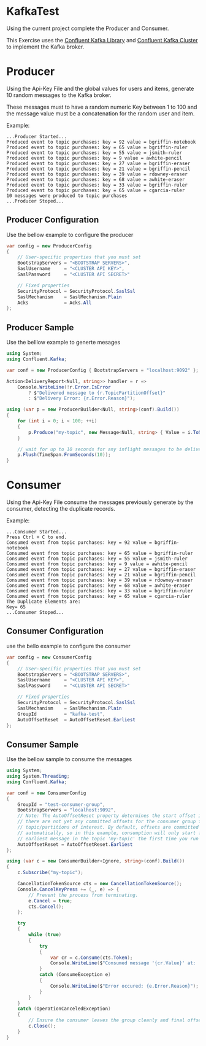 # KafkaTest
Using the current project complete the Producer and Consumer.

This Exercise uses the [Confluent Kafka Library](https://github.com/confluentinc/confluent-kafka-dotnet/) and [Confluent Kafka Cluster](https://www.confluent.io/) to implement the Kafka broker.


# Producer
Using the Api-Key File and the global values for users and items, generate 10 random messages to the Kafka broker.

These messages must to have a random numeric Key between 1 to 100 and the message value must be a concatenation for the random user and item.

Example:

```code
...Producer Started...
Produced event to topic purchases: key = 92 value = bgriffin-notebook
Produced event to topic purchases: key = 65 value = bgriffin-ruler
Produced event to topic purchases: key = 55 value = jsmith-ruler
Produced event to topic purchases: key = 9 value = awhite-pencil
Produced event to topic purchases: key = 27 value = bgriffin-eraser
Produced event to topic purchases: key = 21 value = bgriffin-pencil
Produced event to topic purchases: key = 39 value = rdowney-eraser
Produced event to topic purchases: key = 68 value = awhite-eraser
Produced event to topic purchases: key = 33 value = bgriffin-ruler
Produced event to topic purchases: key = 65 value = cgarcia-ruler
10 messages were produced to topic purchases
...Producer Stoped...
```

## Producer Configuration
Use the bellow example to configure the producer

```csharp
var config = new ProducerConfig
{
    // User-specific properties that you must set
    BootstrapServers = "<BOOTSTRAP SERVERS>",
    SaslUsername     = "<CLUSTER API KEY>",
    SaslPassword     = "<CLUSTER API SECRET>"

    // Fixed properties
    SecurityProtocol = SecurityProtocol.SaslSsl
    SaslMechanism    = SaslMechanism.Plain
    Acks             = Acks.All
};
```
## Producer Sample
Use the belllow example to generte mesages
```csharp
using System;
using Confluent.Kafka;

var conf = new ProducerConfig { BootstrapServers = "localhost:9092" };

Action<DeliveryReport<Null, string>> handler = r =>
    Console.WriteLine(!r.Error.IsError
        ? $"Delivered message to {r.TopicPartitionOffset}"
        : $"Delivery Error: {r.Error.Reason}");

using (var p = new ProducerBuilder<Null, string>(conf).Build())
{
    for (int i = 0; i < 100; ++i)
    {
        p.Produce("my-topic", new Message<Null, string> { Value = i.ToString() }, handler);
    }

    // wait for up to 10 seconds for any inflight messages to be delivered.
    p.Flush(TimeSpan.FromSeconds(10));
}
```

# Consumer
Using the Api-Key File consume the messages previously generate by the consumer, detecting the duplicate records.

Example:

```code
...Consumer Started...
Press Ctrl + C to end.
Consumed event from topic purchases: key = 92 value = bgriffin-notebook
Consumed event from topic purchases: key = 65 value = bgriffin-ruler
Consumed event from topic purchases: key = 55 value = jsmith-ruler
Consumed event from topic purchases: key = 9 value = awhite-pencil
Consumed event from topic purchases: key = 27 value = bgriffin-eraser
Consumed event from topic purchases: key = 21 value = bgriffin-pencil
Consumed event from topic purchases: key = 39 value = rdowney-eraser
Consumed event from topic purchases: key = 68 value = awhite-eraser
Consumed event from topic purchases: key = 33 value = bgriffin-ruler
Consumed event from topic purchases: key = 65 value = cgarcia-ruler
The Duplicate Elements are:
Key= 65
...Consumer Stoped...
```

## Consumer Configuration
use the bello example to configure the consumer

```csharp
var config = new ConsumerConfig
{
    // User-specific properties that you must set
    BootstrapServers = "<BOOTSTRAP SERVERS>",
    SaslUsername     = "<CLUSTER API KEY>",
    SaslPassword     = "<CLUSTER API SECRET>"

    // Fixed properties
    SecurityProtocol = SecurityProtocol.SaslSsl
    SaslMechanism    = SaslMechanism.Plain
    GroupId          = "kafka-test",
    AutoOffsetReset  = AutoOffsetReset.Earliest
};
```

## Consumer Sample
Use the bellow sample to consume the messages

```csharp
using System;
using System.Threading;
using Confluent.Kafka;

var conf = new ConsumerConfig
{
    GroupId = "test-consumer-group",
    BootstrapServers = "localhost:9092",
    // Note: The AutoOffsetReset property determines the start offset in the event
    // there are not yet any committed offsets for the consumer group for the
    // topic/partitions of interest. By default, offsets are committed
    // automatically, so in this example, consumption will only start from the
    // earliest message in the topic 'my-topic' the first time you run the program.
    AutoOffsetReset = AutoOffsetReset.Earliest
};

using (var c = new ConsumerBuilder<Ignore, string>(conf).Build())
{
    c.Subscribe("my-topic");

    CancellationTokenSource cts = new CancellationTokenSource();
    Console.CancelKeyPress += (_, e) => {
        // Prevent the process from terminating.
        e.Cancel = true;
        cts.Cancel();
    };

    try
    {
        while (true)
        {
            try
            {
                var cr = c.Consume(cts.Token);
                Console.WriteLine($"Consumed message '{cr.Value}' at: '{cr.TopicPartitionOffset}'.");
            }
            catch (ConsumeException e)
            {
                Console.WriteLine($"Error occured: {e.Error.Reason}");
            }
        }
    }
    catch (OperationCanceledException)
    {
        // Ensure the consumer leaves the group cleanly and final offsets are committed.
        c.Close();
    }
}
```